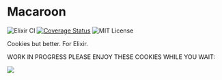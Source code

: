 # Macaroon


![Elixir CI](https://github.com/doawoo/macaroon/workflows/Elixir%20CI/badge.svg?branch=main)
[![Coverage Status](https://coveralls.io/repos/github/doawoo/macaroon/badge.svg?branch=main)](https://coveralls.io/github/doawoo/macaroon?branch=main)
![MIT License](https://img.shields.io/badge/License-MIT-important)


Cookies but better. For Elixir.

WORK IN PROGRESS PLEASE ENJOY THESE COOKIES WHILE YOU WAIT:


![](https://p0.piqsels.com/preview/898/221/199/macaron-macarons-pink-dessert.jpg)
